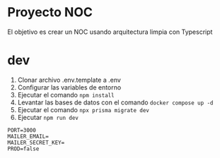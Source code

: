 # Proyecto NOC

El objetivo es crear un NOC usando arquitectura limpia con Typescript

# dev

1. Clonar archivo .env.template a .env
2. Configurar las variables de entorno
3. Ejecutar el comando ```npm install```
4. Levantar las bases de datos con el comando
```docker compose up -d```
5. Ejecutar el comando
```npx prisma migrate dev```
7. Ejecutar ```npm run dev```

```
PORT=3000
MAILER_EMAIL=
MAILER_SECRET_KEY=
PROD=false
```


